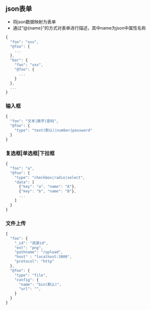 ## json表单

- 将json数据映射为表单
- 通过“@{name}”的方式对表单进行描述，其中name为json中属性名称

```js
{
  "foo": "xxx",
  "@foo": {
    ...
  },
  "bar": {
    "foo": "xxx",
    "@foo": {
      ...
    }
  },
  ...
}
```

### 输入框

```js
{
  "foo": "文本|数字|密码",
  "@foo": {
    "type": "text(默认)|number|password"
  }
}
```

### 复选框|单选框|下拉框

```js
{
  "foo": "a",
  "@foo": {
    "type": "checkbox|radio|select",
    "data": [
      {"key": "a", "name": "A"},
      {"key": "b", "name": "B"},
      ...
    ]
  }
}
```

### 文件上传

```js
{
  "foo": {
    "_id": "资源id",
    "ext": "png",
    "pathname": "/upload",
    "host" : "localhost:3000",
    "protocol": "http"
  },
  "@foo": {
    "type": "file",
    "config": {
      "name": "bin(默认)",
      "url": "",
    }
  }
}
```
